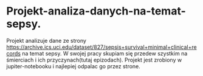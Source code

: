 # Projekt-analiza-danych-na-temat-sepsy.
Projekt analizuje dane ze strony https://archive.ics.uci.edu/dataset/827/sepsis+survival+minimal+clinical+records na temat sepsy. W swojej pracy skupiam się przedew szystkim na śmierciach i ich przyczynach(tutaj epizodach). Projekt jest zrobiony w jupiter-notebooku i najlepiej odpalac go przez strone.
